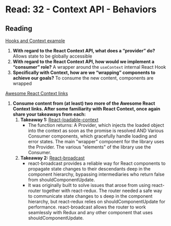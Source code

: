 # Read: 32 - Context API - Behaviors

## Reading

[Hooks and Context example](https://medium.com/swlh/snackbars-in-react-an-exercise-in-hooks-and-context-299b43fd2a2b)

1. **With regard to the React Context API, what does a “provider” do?** Allows state to be globally accessible
2. **With regard to the React Context API, how would we implement a “consumer” role?** A wrapper around the `useContext` internal React Hook
3. **Specifically with Context, how are we “wrapping” components to achieve our goals?** To consume the new content, components are wrapped

[Awesome React Context links](https://github.com/diegohaz/awesome-react-context)

1. **Consume content from (at least) two more of the Awesome React Context links. After some familiarity with React Context, once again share your takeaways from each:**
    1. **Takeaway 1:** [React-loadable-context](https://github.com/crubier/react-loadable-context)
        - The function returns: A Provider, which injects the loaded object into the context as soon as the promise is resolved AND Various Consumer components, which gracefully handle loading and error states. The main "wrapper" component for the library uses the Provider. The various "elements" of the library use the Consumer.
    2. **Takeaway 2:** [React-broadcast](https://github.com/ReactTraining/react-broadcast/tree/next)
        - react-broadcast provides a reliable way for React components to propagate state changes to their descendants deep in the component hierarchy, bypassing intermediaries who return false from shouldComponentUpdate.
        - It was originally built to solve issues that arose from using react-router together with react-redux. The router needed a safe way to communicate state changes to <Link>s deep in the component hierarchy, but react-redux relies on shouldComponentUpdate for performance. react-broadcast allows the router to work seamlessly with Redux and any other component that uses shouldComponentUpdate.
